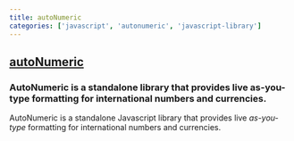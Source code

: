 ```yaml
---
title: autoNumeric
categories: ['javascript', 'autonumeric', 'javascript-library']
---
```

## [autoNumeric](https://github.com/autoNumeric/autoNumeric)

### AutoNumeric is a standalone library that provides live as-you-type formatting for international numbers and currencies. 


AutoNumeric is a standalone Javascript library that provides live *as-you-type* formatting for international numbers and currencies.

